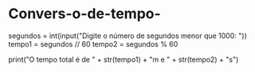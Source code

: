 # Convers-o-de-tempo-
segundos = int(input("Digite o número de segundos menor que 1000: "))
tempo1 = segundos // 60
tempo2 = segundos % 60

print("O tempo total é de " + str(tempo1) + "m e " + str(tempo2) + "s")
